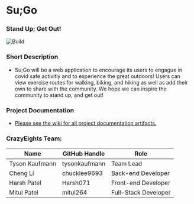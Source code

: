 # Su;Go
### Stand Up; Get Out!

![Build](https://github.com/tysonkaufmann/su-go/actions/workflows/node.js.yml/badge.svg)

### Short Description
- Su;Go will be a web application to encourage its users to engague in covid safe activitiy and to experience the great outdoors! Users can view exercise routes for walking, biking, and hiking as well as add their own to share with the community. We hope we can inspire the community to stand up, and get out!

### Project Documentation
- [Please see the wiki for all project documentation artifacts.](https://github.com/tysonkaufmann/su-go/wiki)


### CrazyEights Team:
| Name | GitHub Handle | Role
| --- | --- | --- |
| Tyson Kaufmann | tysonkaufmann | Team Lead
| Cheng Li | chucklee9693 | Back-end Developer
| Harsh Patel | Harsh071 | Front-end Developer
| Mitul Patel | mitul264 | Full-Stack Developer
